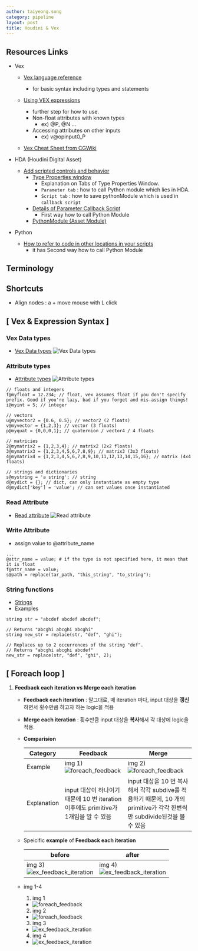 ```yaml
---
author: taiyeong.song
category: pipeline
layout: post
title: Houdini & Vex
---
```

## Resources Links

- Vex
  - [Vex language reference](https://www.sidefx.com/docs/houdini/vex/lang.html#statements)
      - for basic syntax including types and statements
  - [Using VEX expressions](https://www.sidefx.com/docs/houdini/vex/snippets.html)
      - further step for how to use.
      - Non-float attributes with known types
          - ex) @P, @N ...
      - Accessing attributes on other inputs
          - ex) v@opinput0_P

  - [Vex Cheat Sheet from CGWiki](https://tokeru.com/cgwiki/VexCheatSheet.html)

- HDA (Houdini Digital Asset)
  - [Add scripted controls and behavior](https://www.sidefx.com/docs/houdini/assets/asset_ui.html#add-scripted-controls-and-behavior)
    - [Type Properties window](https://www.sidefx.com/docs/houdini/ref/windows/optype.html)
      - Explanation on Tabs of Type Properties Window.
      - `Parameter tab` : how to call Python module which lies in HDA.
      - `Script tab` : how to save pythonModule which is used in `callback script`
    - [Details of Parameter Callback Script](https://www.sidefx.com/docs/houdini/hom/locations.html#parameter_callback_scripts)
      - First way how to call Python Module
    - [PythonModule (Asset Module)](https://www.sidefx.com/docs/houdini/hom/locations.html#asset_modules)

- Python
  - [How to refer to code in other locations in your scripts](https://www.sidefx.com/docs/houdini/hom/locations.html#call)
    - it has Second way how to call Python Module

## Terminology


## Shortcuts
- Align nodes : a + move mouse with L click



## [ Vex & Expression Syntax ] 

### Vex Data types
- [Vex Data types](https://www.sidefx.com/docs/houdini/vex/lang.html#data-types)
![Vex Data types](../assets/vex_data_type.png)

### Attribute types
- [Attribute types](https://www.sidefx.com/docs/houdini/vex/snippets.html#attributes)
![Attribute types](../assets/vex_attr_type.png)

```
// floats and integers
f@myfloat = 12.234; // float, vex assumes float if you don't specify prefix. Good if you're lazy, bad if you forget and mis-assign things!
i@myint = 5; // integer

// vectors
u@myvector2 = {0.6, 0.5}; // vector2 (2 floats)
v@myvector = {1,2,3}; // vector (3 floats)
p@myquat = {0,0,0,1}; // quaternion / vector4 / 4 floats

// matricies
2@mymatrix2 = {1,2,3,4}; // matrix2 (2x2 floats)
3@mymatrix3 = {1,2,3,4,5,6,7,8,9}; // matrix3 (3x3 floats)
4@mymatrix4 = {1,2,3,4,5,6,7,8,9,10,11,12,13,14,15,16}; // matrix (4x4 floats)

// strings and dictionaries
s@mystring = 'a string'; // string
d@mydict = {}; // dict, can only instantiate as empty type
d@mydict['key'] = 'value'; // can set values once instantiated
```


### Read Attribute
- [Read attribute](https://www.sidefx.com/docs/houdini/vex/attrib_suite.html#attrib)
![Read attribute](../assets/houdini/vex_read_attr_001.jpg)


### Write Attribute
- assign value to @attribute_name

```
...
@attr_name = value; # if the type is not specified here, it mean that it is float
f@attr_name = value;
s@path = replace(tar_path, "this_string", "to_string");
```

### String functions
- [Strings](https://www.sidefx.com/docs/houdini/vex/functions/index.html#string_group)
- Examples
```vex
string str = "abcdef abcdef abcdef";

// Returns "abcghi abcghi abcghi"
string new_str = replace(str, "def", "ghi");

// Replaces up to 2 occurrences of the string "def".
// Returns "abcghi abcghi abcdef"
new_str = replace(str, "def", "ghi", 2);
```


## [ Foreach loop ]

1. **Feedback each iteration vs Merge each iteration**
    
    - **Feedback each iteration** : 말그대로, 매 iteration 마다, input 대상을 **갱신** 하면서 횟수만큼 하고자 하는 logic을 적용

    - **Merge each iteration** : 횟수만큼 input 대상을 **복사**해서 각 대상에 logic을 적용.

    - **Comparision**

        | Category | Feedback | Merge | 
        | -------- | -------- | ----- |
        | Example | img 1) <br> ![foreach_feedback](../assets/houdini/foreach_001.jpg) | img 2) <br> ![foreach_feedback](../assets/houdini/foreach_002.jpg) |
        | Explanation | input 대상이 하나이기 때문에 10 번 iteration 이후에도 primitive가 1개임을 알 수 있음 | input 대상을 10 번 복사 해서 각각 subdive를 적용하기 때문에, 10 개의 primitive가 각각 한번씩만 subdivide된것을 볼 수 있음 |

    - Speicific **example** of **Feedback each iteration**

        | before | after |
        | ------ | ----- |
        | img 3) <br> ![ex_feedback_iteration](../assets/houdini/foreach_ex_001.jpg) | img 4) <br> ![ex_feedback_iteration](../assets/houdini/foreach_ex_002.jpg) |

    - img 1-4
      1. img 1
        - ![foreach_feedback](../assets/houdini/foreach_001.jpg)
      2. img 2
        - ![foreach_feedback](../assets/houdini/foreach_002.jpg)
      3. img 3
        - ![ex_feedback_iteration](../assets/houdini/foreach_ex_001.jpg)
      4. img 4
        - ![ex_feedback_iteration](../assets/houdini/foreach_ex_002.jpg)
